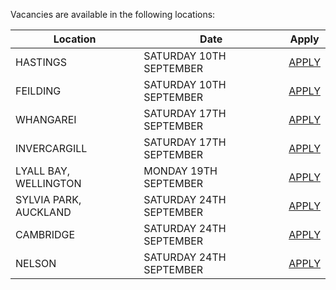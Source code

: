 Vacancies are available in the following locations:

| Location | Date | Apply |
|---|---|---|
| HASTINGS | SATURDAY 10TH SEPTEMBER | [APPLY](mailto:tfaala@rgis.co.nz?subject=HASTINGS%20-%20SATURDAY%2010TH%20SEPTEMBER%09) |
| FEILDING | SATURDAY 10TH SEPTEMBER | [APPLY](mailto:tfaala@rgis.co.nz?subject=FEILDING%20-%20SATURDAY%2010TH%20SEPTEMBER%09) |
| WHANGAREI | SATURDAY 17TH SEPTEMBER | [APPLY](mailto:tfaala@rgis.co.nz?subject=WHANGAREI%20-%20SATURDAY%2017TH%20SEPTEMBER%09) |
| INVERCARGILL | SATURDAY 17TH SEPTEMBER | [APPLY](mailto:tfaala@rgis.co.nz?subject=INVERCARGILL%20-%20SATURDAY%2017TH%20SEPTEMBER%09) |
| LYALL BAY, WELLINGTON | MONDAY 19TH SEPTEMBER | [APPLY](mailto:tfaala@rgis.co.nz?subject=LYALL%20BAY%20-%20MONDAY%2019TH%20SEPTEMBER%09) |
| SYLVIA PARK, AUCKLAND | SATURDAY 24TH SEPTEMBER | [APPLY](mailto:tfaala@rgis.co.nz?subject=SYLVIA%20PARK%20-%20SATURDAY%2024TH%20SEPTEMBER%09) |
| CAMBRIDGE | SATURDAY 24TH SEPTEMBER | [APPLY](mailto:tfaala@rgis.co.nz?subject=CAMBRIDGE%20-%20SATURDAY%2024TH%20SEPTEMBER%09) |
| NELSON | SATURDAY 24TH SEPTEMBER | [APPLY](mailto:tfaala@rgis.co.nz?subject=NELSON%20-%20SATURDAY%2024TH%20SEPTEMBER%09) |
